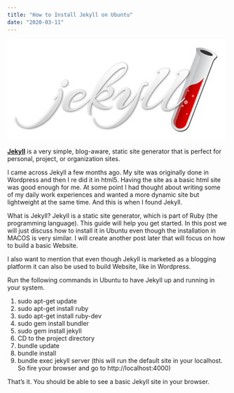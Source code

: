 ```yaml
---
title: "How to Install Jekyll on Ubuntu"
date: "2020-03-11"
---
```


![photo](Jekyll.png)

**[Jekyll](https://jekyllrb.com/)** is a very simple, blog-aware, static site generator that is perfect for personal, project, or organization sites.

I came across Jekyll a few months ago. My site was originally done in Wordpress and then I re did it in html5. Having the site as a basic html site was good enough for me. At some point I had thought about writing some of my daily work experiences and wanted a more dynamic site but lightweight at the same time. And this is when I found Jekyll.

What is Jekyll? Jekyll is a static site generator, which is part of Ruby (the programming language). This guide will help you get started. In this post we will just discuss how to install it in Ubuntu even though the installation in MACOS is very similar. I will create another post later that will focus on how to build a basic Website.

I also want to mention that even though Jekyll is marketed as a blogging platform it can also be used to build Website, like in Wordpress.

Run the following commands in Ubuntu to have Jekyll up and running in your system.

1. sudo apt-get update
2. sudo apt-get install ruby
3. sudo apt-get install ruby-dev
4. sudo gem install bundler
5. sudo gem install jekyll
6. CD to the project directory
7. bundle update
8. bundle install
9. bundle exec jekyll server (this will run the default site in your localhost. So fire your browser and go to http://localhost:4000)

That’s it. You should be able to see a basic Jekyll site in your browser.